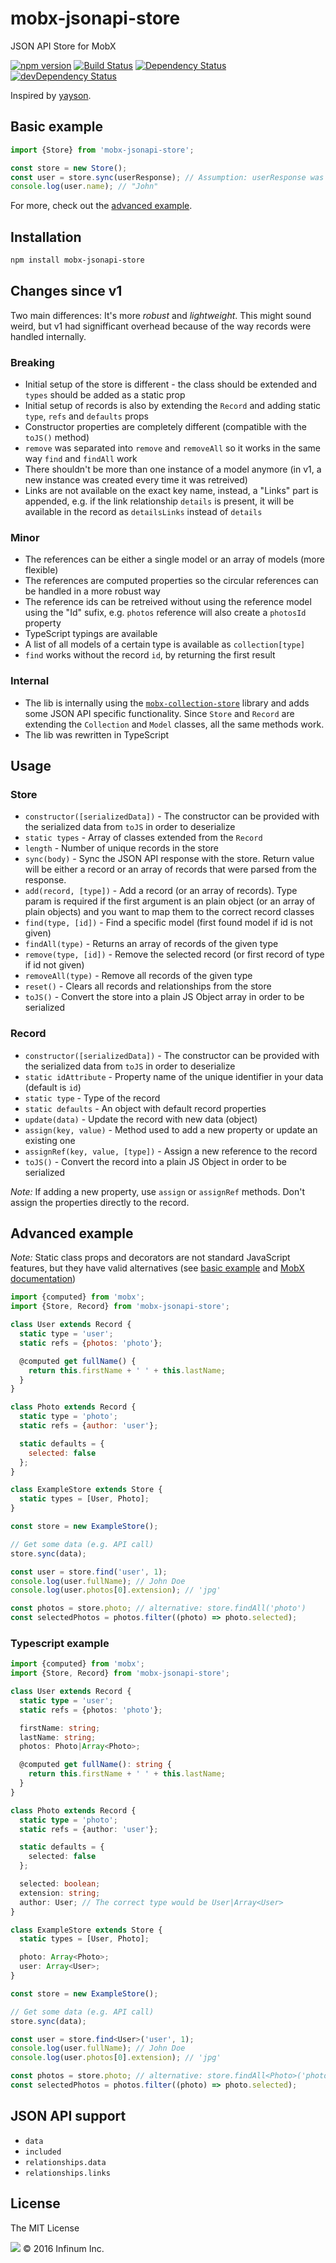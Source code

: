 # mobx-jsonapi-store
JSON API Store for MobX

[![npm version](https://badge.fury.io/js/mobx-jsonapi-store.svg)](https://badge.fury.io/js/mobx-jsonapi-store)
[![Build Status](https://travis-ci.org/infinum/mobx-jsonapi-store.svg?branch=master)](https://travis-ci.org/infinum/mobx-jsonapi-store)
[![Dependency Status](https://david-dm.org/infinum/mobx-jsonapi-store.svg)](https://david-dm.org/infinum/mobx-jsonapi-store)
[![devDependency Status](https://david-dm.org/infinum/mobx-jsonapi-store/dev-status.svg)](https://david-dm.org/infinum/mobx-jsonapi-store#info=devDependencies)

Inspired by [yayson](https://github.com/confetti/yayson).

## Basic example

```javascript
import {Store} from 'mobx-jsonapi-store';

const store = new Store();
const user = store.sync(userResponse); // Assumption: userResponse was received from some API call and it's a valid JSON API response
console.log(user.name); // "John"
```

For more, check out the [advanced example](#advanced-example).

## Installation

```bash
npm install mobx-jsonapi-store
```

## Changes since v1

Two main differences: It's more *robust* and *lightweight*. This might sound weird, but v1 had signifficant overhead because of the way records were handled internally.

### Breaking

* Initial setup of the store is different - the class should be extended and `types` should be added as a static prop
* Initial setup of records is also by extending the `Record` and adding static `type`, `refs` and `defaults` props
* Constructor properties are completely different (compatible with the `toJS()` method)
* `remove` was separated into `remove` and `removeAll` so it works in the same way `find` and `findAll` work
* There shouldn't be more than one instance of a model anymore (in v1, a new instance was created every time it was retreived)
* Links are not available on the exact key name, instead, a "Links" part is appended, e.g. if the link relationship `details` is present, it will be available in the record as `detailsLinks` instead of `details`

### Minor

* The references can be either a single model or an array of models (more flexible)
* The references are computed properties so the circular references can be handled in a more robust way
* The reference ids can be retreived without using the reference model using the "Id" sufix, e.g. `photos` reference will also create a `photosId` property
* TypeScript typings are available
* A list of all models of a certain type is available as `collection[type]`
* `find` works without the record `id`, by returning the first result

### Internal

* The lib is internally using the [`mobx-collection-store`](https://github.com/infinum/mobx-collection-store) library and adds some JSON API specific functionality. Since `Store` and `Record` are extending the `Collection` and `Model` classes, all the same methods work.
* The lib was rewritten in TypeScript

## Usage

### Store

* `constructor([serializedData])` - The constructor can be provided with the serialized data from `toJS` in order to deserialize
* `static types` - Array of classes extended from the `Record`
* `length` - Number of unique records in the store
* `sync(body)` - Sync the JSON API response with the store. Return value will be either a record or an array of records that were parsed from the response.
* `add(record, [type])` - Add a record (or an array of records). Type param is required if the first argument is an plain object (or an array of plain objects) and you want to map them to the correct record classes
* `find(type, [id])` - Find a specific model (first found model if id is not given)
* `findAll(type)` - Returns an array of records of the given type
* `remove(type, [id])` - Remove the selected record (or first record of type if id not given)
* `removeAll(type)` - Remove all records of the given type
* `reset()` - Clears all records and relationships from the store
* `toJS()` - Convert the store into a plain JS Object array in order to be serialized

### Record

* `constructor([serializedData])` - The constructor can be provided with the serialized data from `toJS` in order to deserialize
* `static idAttribute` - Property name of the unique identifier in your data (default is `id`)
* `static type` - Type of the record
* `static defaults` - An object with default record properties
* `update(data)` - Update the record with new data (object)
* `assign(key, value)` - Method used to add a new property or update an existing one
* `assignRef(key, value, [type])` - Assign a new reference to the record
* `toJS()` - Convert the record into a plain JS Object in order to be serialized

*Note:* If adding a new property, use `assign` or `assignRef` methods. Don't assign the properties directly to the record.

## Advanced example

*Note:* Static class props and decorators are not standard JavaScript features, but they have valid alternatives (see [basic example](#basic-example) and [MobX documentation](https://mobx.js.org/))

```javascript
import {computed} from 'mobx';
import {Store, Record} from 'mobx-jsonapi-store';

class User extends Record {
  static type = 'user';
  static refs = {photos: 'photo'};

  @computed get fullName() {
    return this.firstName + ' ' + this.lastName;
  }
}

class Photo extends Record {
  static type = 'photo';
  static refs = {author: 'user'};

  static defaults = {
    selected: false
  };
}

class ExampleStore extends Store {
  static types = [User, Photo];
}

const store = new ExampleStore();

// Get some data (e.g. API call)
store.sync(data);

const user = store.find('user', 1);
console.log(user.fullName); // John Doe
console.log(user.photos[0].extension); // 'jpg'

const photos = store.photo; // alternative: store.findAll('photo')
const selectedPhotos = photos.filter((photo) => photo.selected);
```

### Typescript example

```typescript
import {computed} from 'mobx';
import {Store, Record} from 'mobx-jsonapi-store';

class User extends Record {
  static type = 'user';
  static refs = {photos: 'photo'};

  firstName: string;
  lastName: string;
  photos: Photo|Array<Photo>;

  @computed get fullName(): string {
    return this.firstName + ' ' + this.lastName;
  }
}

class Photo extends Record {
  static type = 'photo';
  static refs = {author: 'user'};

  static defaults = {
    selected: false
  };

  selected: boolean;
  extension: string;
  author: User; // The correct type would be User|Array<User>
}

class ExampleStore extends Store {
  static types = [User, Photo];

  photo: Array<Photo>;
  user: Array<User>;
}

const store = new ExampleStore();

// Get some data (e.g. API call)
store.sync(data);

const user = store.find<User>('user', 1);
console.log(user.fullName); // John Doe
console.log(user.photos[0].extension); // 'jpg'

const photos = store.photo; // alternative: store.findAll<Photo>('photo')
const selectedPhotos = photos.filter((photo) => photo.selected);
```

## JSON API support
* `data`
* `included`
* `relationships.data`
* `relationships.links`

## License

The MIT License

![](https://assets.infinum.co/assets/brand-logo-9e079bfa1875e17c8c1f71d1fee49cf0.svg) © 2016 Infinum Inc.
